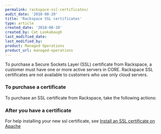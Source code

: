 ```yaml
---
permalink: rackspace-ssl-certificates/
audit_date: '2018-08-20'
title: 'Rackspace SSL certificates'
type: article
created_date: '2018-08-20'
created_by: Cat Lookabaugh
last_modified_date:
last_modified_by:
product: Managed Operations
product_url: managed-operations
---
```


To purchase a Secure Sockets Layer (SSL) certificate from Rackspace, a customer
must have one or more active servers in CORE. Rackspace SSL certificates are
not available to customers who use only cloud servers.

### To purchase a certificate

To purchase an SSL certificate from Rackspace, take the following actions:


### After you have a certificate

For help installing your new ssl certificate, see [Install an SSL certificate
on Apache](/how-to/installing-an-ssl-certificate-on-apache/)
